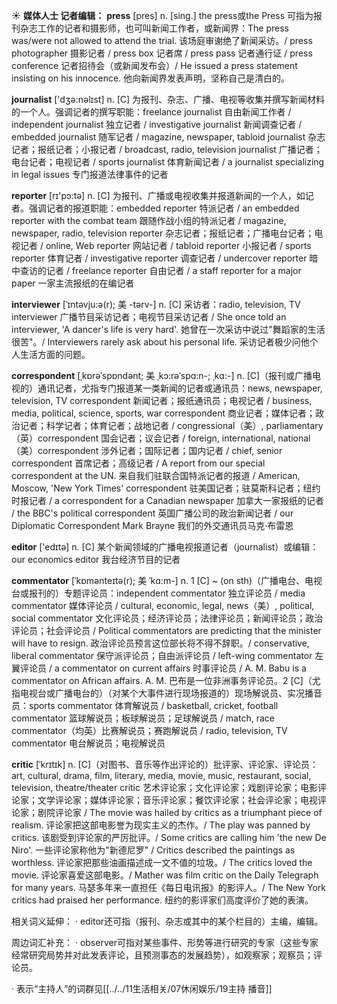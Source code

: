 ☀ <span class="category">**媒体人士 记者编辑：**</span>
<span class="vocabulary">**press**</span> [pres] 
<span class="definition">n. [sing.] the press或the Press 可指为报刊杂志工作的记者和摄影师，也可叫新闻工作者，或新闻界：</span>The press was/were not allowed to attend the trial. 该场庭审谢绝了新闻采访。/ press photographer 摄影记者 / press box 记者席 / press pass 记者通行证 / press conference 记者招待会（或新闻发布会）/ He issued a press statement insisting on his innocence. 他向新闻界发表声明，坚称自己是清白的。

<span class="vocabulary">**journalist**</span> ['dӡə:nəlɪst] 
<span class="definition">n. [C] 为报刊、杂志、广播、电视等收集并撰写新闻材料的一个人。强调记者的撰写职能：</span>freelance journalist 自由新闻工作者 / independent journalist 独立记者 / investigative journalist 新闻调查记者 / embedded journalist 随军记者 / magazine, newspaper, tabloid journalist 杂志记者；报纸记者；小报记者 / broadcast, radio, television journalist 广播记者；电台记者；电视记者 / sports journalist 体育新闻记者 / a journalist specializing in legal issues 专门报道法律事件的记者

<span class="vocabulary">**reporter**</span> [rɪ'pɔ:tə] 
<span class="definition">n. [C] 为报刊、广播或电视收集并报道新闻的一个人，如记者。强调记者的报道职能：</span>embedded reporter 特派记者 / an embedded reporter with the combat team 跟随作战小组的特派记者 / magazine, newspaper, radio, television reporter 杂志记者；报纸记者；广播电台记者；电视记者 / online, Web reporter 网站记者 / tabloid reporter 小报记者 / sports reporter 体育记者 / investigative reporter 调查记者 / undercover reporter 暗中查访的记者 / freelance reporter 自由记者 / a staff reporter for a major paper 一家主流报纸的在编记者
                      
<span class="vocabulary">**interviewer**</span> [ˈɪntəvju:ə(r); 美 -tərv-]
<span class="definition">n. [C] 采访者：</span>radio, television, TV interviewer 广播节目采访记者；电视节目采访记者 / She once told an interviewer, 'A dancer's life is very hard'. 她曾在一次采访中说过"舞蹈家的生活很苦"。/ Interviewers rarely ask about his personal life. 采访记者极少问他个人生活方面的问题。

<span class="vocabulary">**correspondent**</span> [ˌkɒrəˈspɒndənt; 美 ˌkɔ:rəˈspɑ:n-; ˌkɑ:-]
<span class="definition">n. [C]（报刊或广播电视的）通讯记者，尤指专门报道某一类新闻的记者或通讯员：</span>news, newspaper, television, TV correspondent 新闻记者；报纸通讯员；电视记者 / business, media, political, science, sports, war correspondent 商业记者；媒体记者；政治记者；科学记者；体育记者；战地记者 / congressional（美）, parliamentary（英）correspondent 国会记者；议会记者 / foreign, international, national（美）correspondent 涉外记者；国际记者；国内记者 / chief, senior correspondent 首席记者；高级记者 / A report from our special correspondent at the UN. 来自我们驻联合国特派记者的报道 / American, Moscow, 'New York Times' correspondent 驻美国记者；驻莫斯科记者；纽约时报记者 / a correspondent for a Canadian newspaper 加拿大一家报纸的记者 / the BBC's political correspondent 英国广播公司的政治新闻记者 / our Diplomatic Correspondent Mark Brayne 我们的外交通讯员马克·布雷恩

<span class="vocabulary">**editor**</span> ['edɪtə] 
<span class="definition">n. [C] 某个新闻领域的广播电视报道记者（journalist）或编辑：</span>our economics editor 我台经济节目的记者
           
<span class="vocabulary">**commentator**</span> [ˈkɒmənteɪtə(r); 美 ˈkɑ:m-]
<span class="definition">n. 1 [C] ~ (on sth)（广播电台、电视台或报刊的）专题评论员：</span>independent commentator 独立评论员 / media commentator 媒体评论员 / cultural, economic, legal, news（美）, political, social commentator 文化评论员；经济评论员；法律评论员；新闻评论员；政治评论员；社会评论员 / Political commentators are predicting that the minister will have to resign. 政治评论员预言这位部长将不得不辞职。/ conservative, liberal commentator 保守派评论员；自由派评论员 / left-wing commentator 左翼评论员 / a commentator on current affairs 时事评论员 / A. M. Babu is a commentator on African affairs. A. M. 巴布是一位非洲事务评论员。<span class="definition">2 [C]（尤指电视台或广播电台的）（对某个大事件进行现场报道的）现场解说员、实况播音员：</span>sports commentator 体育解说员 / basketball, cricket, football commentator 篮球解说员；板球解说员；足球解说员 / match, race commentator（均英）比赛解说员；赛跑解说员 / radio, television, TV commentator 电台解说员；电视解说员
           
<span class="vocabulary">**critic**</span> [ˈkrɪtɪk]
<span class="definition">n. [C]（对图书、音乐等作出评论的）批评家、评论家、评论员：</span>art, cultural, drama, film, literary, media, movie, music, restaurant, social, television, theatre/theater critic 艺术评论家；文化评论家；戏剧评论家；电影评论家；文学评论家；媒体评论家；音乐评论家；餐饮评论家；社会评论家；电视评论家；剧院评论家 / The movie was hailed by critics as a triumphant piece of realism. 评论家把这部电影誉为现实主义的杰作。/ The play was panned by critics. 该剧受到评论家的严厉批评。/ Some critics are calling him 'the new De Niro'. 一些评论家称他为"新德尼罗" / Critics described the paintings as worthless. 评论家把那些油画描述成一文不值的垃圾。/ The critics loved the movie. 评论家喜爱这部电影。/ Mather was film critic on the Daily Telegraph for many years. 马瑟多年来一直担任《每日电讯报》的影评人。/ The New York critics had praised her performance. 纽约的影评家们高度评价了她的表演。

相关词义延伸：
· editor还可指（报刊、杂志或其中的某个栏目的）主编，编辑。

周边词汇补充：
· observer可指对某些事件、形势等进行研究的专家（这些专家经常研究局势并对此发表评论，且预测事态的发展趋势），如观察家；观察员；评论员。

· 表示“主持人”的词群见[[../../11生活相关/07休闲娱乐/19主持 播音]]
